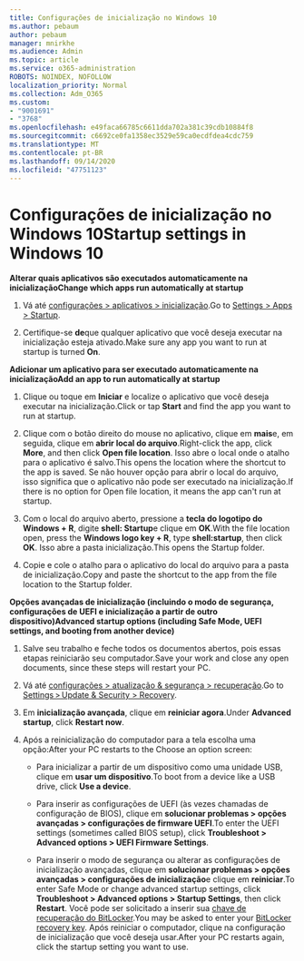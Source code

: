 ```yaml
---
title: Configurações de inicialização no Windows 10
ms.author: pebaum
author: pebaum
manager: mnirkhe
ms.audience: Admin
ms.topic: article
ms.service: o365-administration
ROBOTS: NOINDEX, NOFOLLOW
localization_priority: Normal
ms.collection: Adm_O365
ms.custom:
- "9001691"
- "3768"
ms.openlocfilehash: e49faca66785c6611dda702a381c39cdb10884f8
ms.sourcegitcommit: c6692ce0fa1358ec3529e59ca0ecdfdea4cdc759
ms.translationtype: MT
ms.contentlocale: pt-BR
ms.lasthandoff: 09/14/2020
ms.locfileid: "47751123"
---
```

# <a name="startup-settings-in-windows-10"></a><span data-ttu-id="0d5d9-102">Configurações de inicialização no Windows 10</span><span class="sxs-lookup"><span data-stu-id="0d5d9-102">Startup settings in Windows 10</span></span>

<span data-ttu-id="0d5d9-103">**Alterar quais aplicativos são executados automaticamente na inicialização**</span><span class="sxs-lookup"><span data-stu-id="0d5d9-103">**Change which apps run automatically at startup**</span></span>

1. <span data-ttu-id="0d5d9-104">Vá até [configurações > aplicativos > inicialização](ms-settings:startupapps?activationSource=GetHelp).</span><span class="sxs-lookup"><span data-stu-id="0d5d9-104">Go to [Settings > Apps > Startup](ms-settings:startupapps?activationSource=GetHelp).</span></span>

2. <span data-ttu-id="0d5d9-105">Certifique-se **de**que qualquer aplicativo que você deseja executar na inicialização esteja ativado.</span><span class="sxs-lookup"><span data-stu-id="0d5d9-105">Make sure any app you want to run at startup is turned **On**.</span></span>

<span data-ttu-id="0d5d9-106">**Adicionar um aplicativo para ser executado automaticamente na inicialização**</span><span class="sxs-lookup"><span data-stu-id="0d5d9-106">**Add an app to run automatically at startup**</span></span>

1. <span data-ttu-id="0d5d9-107">Clique ou toque em **Iniciar** e localize o aplicativo que você deseja executar na inicialização.</span><span class="sxs-lookup"><span data-stu-id="0d5d9-107">Click or tap **Start** and find the app you want to run at startup.</span></span>

2. <span data-ttu-id="0d5d9-108">Clique com o botão direito do mouse no aplicativo, clique em **mais**e, em seguida, clique em **abrir local do arquivo**.</span><span class="sxs-lookup"><span data-stu-id="0d5d9-108">Right-click the app, click **More**, and then click **Open file location**.</span></span> <span data-ttu-id="0d5d9-109">Isso abre o local onde o atalho para o aplicativo é salvo.</span><span class="sxs-lookup"><span data-stu-id="0d5d9-109">This opens the location where the shortcut to the app is saved.</span></span> <span data-ttu-id="0d5d9-110">Se não houver opção para abrir o local do arquivo, isso significa que o aplicativo não pode ser executado na inicialização.</span><span class="sxs-lookup"><span data-stu-id="0d5d9-110">If there is no option for Open file location, it means the app can't run at startup.</span></span>

3. <span data-ttu-id="0d5d9-111">Com o local do arquivo aberto, pressione a **tecla do logotipo do Windows + R**, digite **shell: Startup**e clique em **OK**.</span><span class="sxs-lookup"><span data-stu-id="0d5d9-111">With the file location open, press the **Windows logo key  + R**, type **shell:startup**, then click **OK**.</span></span> <span data-ttu-id="0d5d9-112">Isso abre a pasta inicialização.</span><span class="sxs-lookup"><span data-stu-id="0d5d9-112">This opens the Startup folder.</span></span>

4. <span data-ttu-id="0d5d9-113">Copie e cole o atalho para o aplicativo do local do arquivo para a pasta de inicialização.</span><span class="sxs-lookup"><span data-stu-id="0d5d9-113">Copy and paste the shortcut to the app from the file location to the Startup folder.</span></span>

<span data-ttu-id="0d5d9-114">**Opções avançadas de inicialização (incluindo o modo de segurança, configurações de UEFI e inicialização a partir de outro dispositivo)**</span><span class="sxs-lookup"><span data-stu-id="0d5d9-114">**Advanced startup options (including Safe Mode, UEFI settings, and booting from another device)**</span></span>

1. <span data-ttu-id="0d5d9-115">Salve seu trabalho e feche todos os documentos abertos, pois essas etapas reiniciarão seu computador.</span><span class="sxs-lookup"><span data-stu-id="0d5d9-115">Save your work and close any open documents, since these steps will restart your PC.</span></span>

2. <span data-ttu-id="0d5d9-116">Vá até [configurações > atualização & segurança > recuperação](ms-settings:recovery?activationSource=GetHelp).</span><span class="sxs-lookup"><span data-stu-id="0d5d9-116">Go to [Settings > Update & Security > Recovery](ms-settings:recovery?activationSource=GetHelp).</span></span>

3. <span data-ttu-id="0d5d9-117">Em **inicialização avançada**, clique em **reiniciar agora**.</span><span class="sxs-lookup"><span data-stu-id="0d5d9-117">Under **Advanced startup**, click **Restart now**.</span></span> 

4. <span data-ttu-id="0d5d9-118">Após a reinicialização do computador para a tela escolha uma opção:</span><span class="sxs-lookup"><span data-stu-id="0d5d9-118">After your PC restarts to the Choose an option screen:</span></span>

    - <span data-ttu-id="0d5d9-119">Para inicializar a partir de um dispositivo como uma unidade USB, clique em **usar um dispositivo**.</span><span class="sxs-lookup"><span data-stu-id="0d5d9-119">To boot from a device like a USB drive, click **Use a device**.</span></span>

    - <span data-ttu-id="0d5d9-120">Para inserir as configurações de UEFI (às vezes chamadas de configuração de BIOS), clique em **solucionar problemas > opções avançadas > configurações de firmware UEFI**.</span><span class="sxs-lookup"><span data-stu-id="0d5d9-120">To enter the UEFI settings (sometimes called BIOS setup), click **Troubleshoot > Advanced options > UEFI Firmware Settings**.</span></span> 

    - <span data-ttu-id="0d5d9-121">Para inserir o modo de segurança ou alterar as configurações de inicialização avançadas, clique em **solucionar problemas > opções avançadas > configurações de inicialização**e clique em **reiniciar**.</span><span class="sxs-lookup"><span data-stu-id="0d5d9-121">To enter Safe Mode or change advanced startup settings, click **Troubleshoot > Advanced options > Startup Settings**, then click **Restart**.</span></span> <span data-ttu-id="0d5d9-122">Você pode ser solicitado a inserir sua [chave de recuperação do BitLocker](https://support.microsoft.com/help/4026181/windows-10-find-my-bitlocker-recovery-key).</span><span class="sxs-lookup"><span data-stu-id="0d5d9-122">You may be asked to enter your [BitLocker recovery key](https://support.microsoft.com/help/4026181/windows-10-find-my-bitlocker-recovery-key).</span></span> <span data-ttu-id="0d5d9-123">Após reiniciar o computador, clique na configuração de inicialização que você deseja usar.</span><span class="sxs-lookup"><span data-stu-id="0d5d9-123">After your PC restarts again, click the startup setting you want to use.</span></span>
